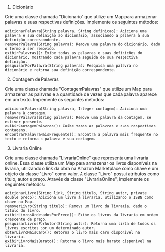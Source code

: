 1. Dicionário

Crie uma classe chamada "Dicionario" que utilize um Map para armazenar palavras e suas respectivas definições. Implemente os seguintes métodos:

    adicionarPalavra(String palavra, String definicao): Adiciona uma palavra e sua definição ao dicionário, associando a palavra à sua definição correspondente.
    removerPalavra(String palavra): Remove uma palavra do dicionário, dado o termo a ser removido.
    exibirPalavras(): Exibe todas as palavras e suas definições do dicionário, mostrando cada palavra seguida de sua respectiva definição.
    pesquisarPorPalavra(String palavra): Pesquisa uma palavra no dicionário e retorna sua definição correspondente.

2. Contagem de Palavras

Crie uma classe chamada "ContagemPalavras" que utilize um Map para armazenar as palavras e a quantidade de vezes que cada palavra aparece em um texto. Implemente os seguintes métodos:

    adicionarPalavra(String palavra, Integer contagem): Adiciona uma palavra à contagem.
    removerPalavra(String palavra): Remove uma palavra da contagem, se estiver presente.
    exibirContagemPalavras(): Exibe todas as palavras e suas respectivas contagens.
    encontrarPalavraMaisFrequente(): Encontra a palavra mais frequente no texto e retorna a palavra e sua contagem.

3. Livraria Online

Crie uma classe chamada "LivrariaOnline" que representa uma livraria online. Essa classe utiliza um Map para armazenar os livros disponíveis na livraria, utilizando o link da obra na Amazon Marketplace como chave e um objeto da classe "Livro" como valor. A classe "Livro" possui atributos como título, autor e preço. Através da classe "LivrariaOnline", implemente os seguintes métodos:

    adicionarLivro(String link, String titulo, String autor, private double preco): Adiciona um livro à livraria, utilizando o ISBN como chave no Map.
    removerLivro(String titulo): Remove um livro da livraria, dado o titulo do livro.
    exibirLivrosOrdenadosPorPreco(): Exibe os livros da livraria em ordem crescente de preço.
    pesquisarLivrosPorAutor(String autor): Retorna uma lista de todos os livros escritos por um determinado autor.
    obterLivroMaisCaro(): Retorna o livro mais caro disponível na livraria.
    exibirLivroMaisBarato(): Retorna o livro mais barato disponível na livraria.
